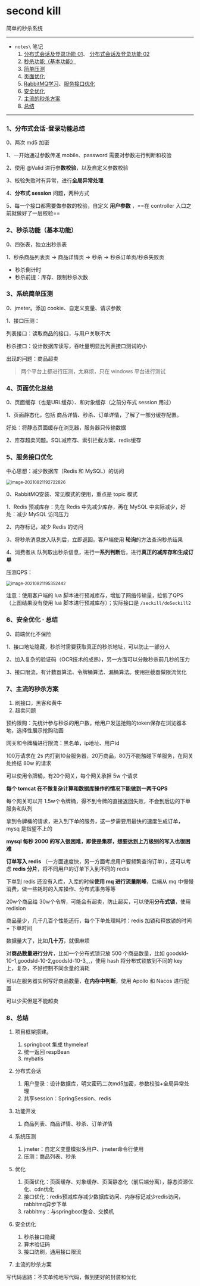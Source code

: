 # second kill

简单的秒杀系统



---



- `notes\` 笔记
  1. [分布式会话及登录功能 01](notes/01登录.md)、 [分布式会话及登录功能 02](notes/02分布式会话.md)
  2. [秒杀功能（基本功能）](notes/03秒杀.md)
  3. [简单压测](notes/04压测.md)
  4. [页面优化](notes/05RabbitMQ学习.md)
  5. [RabbitMQ学习](notes/05RabbitMQ学习.md)、[服务接口优化](notes/06服务优化.md)
  6. [安全优化](notes/07安全优化.md)
  7. [主流的秒杀方案](https://github.com/engureguo/seckill#7%E4%B8%BB%E6%B5%81%E7%9A%84%E7%A7%92%E6%9D%80%E6%96%B9%E6%A1%88)
  8. [总结](https://github.com/engureguo/seckill#8%E6%80%BB%E7%BB%93)




---

### 1、分布式会话-登录功能总结

0、两次 md5 加密

1、一开始通过参数传递 mobile、password 需要对参数进行判断和校验

2、使用 @Valid 进行参**数校验**，以及自定义参数校验

3、校验失败时有异常，进行**全局异常处理**

4、**分布式 session** 问题，两种方式

5、每一个接口都需要做参数的校验，自定义 **用户参数** ，==在 controller 入口之前就做好了一层校验==



### 2、秒杀功能（基本功能）

0、四张表，独立出秒杀表

1、秒杀商品列表页 -> 商品详情页 -> 秒杀 -> 秒杀订单页/秒杀失败页

- 秒杀倒计时
- 秒杀前提：库存、限制秒杀次数




### 3、系统简单压测
0、jmeter。添加 cookie、自定义变量、请求参数

1、接口压测：

列表接口：读取商品的接口，与用户关联不大

秒杀接口：设计数据库读写，吞吐量明显比列表接口测试的小

出现的问题：商品超卖

> 两个平台上都进行压测，太麻烦，只在 windows 平台进行测试



### 4、页面优化总结

0、页面缓存（也是URL缓存）、和对象缓存（之前分布式 session 用过）

1、页面静态化，包括 商品详情、秒杀、订单详情，了解了一部分缓存配置。

好处：将静态页面缓存在浏览器，服务器只传输数据

2、库存超卖问题。SQL减库存、索引拦截方案、redis缓存



### 5、服务接口优化

中心思想：减少数据库（Redis 和 MySQL）的访问

<img src="https://i.loli.net/2021/08/21/X5vNMgWjbl1ft7U.png" alt="image-20210821192722826" style="zoom:80%;" />

0、RabbitMQ安装、常见模式的使用，重点是 topic 模式

1、Redis 预减库存：先在 Redis 中先减少库存，再在 MySQL 中实际减少，好处：减少 MySQL 访问压力

2、内存标记，减少 Redis 的访问

3、将秒杀消息放入队列后，立即返回。客户端使用 **轮询**的方法查询秒杀结果

4、消费者从 队列取出秒杀信息，进行**一系列判断**后，进行**真正的减库存和生成订单**

压测QPS：

<img src="https://i.loli.net/2021/08/21/vGASbgtMPsjXwq6.png" alt="image-20210821195352442" style="zoom:80%;" />

注意：使用客户端的 lua 脚本进行预减库存，增加了网络传输量，拉低了QPS（上图结果没有使用 lua 脚本进行预减库存）；实际接口是 `/seckill/doSeckill2`



### 6、安全优化 · 总结

0、前端优化不保险

1、接口地址隐藏，秒杀时需要获取真正的秒杀地址，可以防止一部分人

2、加入复杂的验证码（OCR技术的成熟），另一方面可以分散秒杀前几秒的压力

3、接口限流，有计数器算法、令牌桶算法、漏桶算法。使用拦截器做限流优化



### 7、主流的秒杀方案



1. 刷接口，黑客和黄牛
2. 超卖问题



预约限购：先统计参与秒杀的用户数，给用户发送抢购的token保存在浏览器本地，选择性展示抢购动画



网关和令牌桶进行限流：黑名单，ip地址、用户id



100万请求在 2s 内打到10台服务器，20万商品，80万不能触碰下单服务，在网关处终结 80w 的请求

可以使用令牌桶，有20个网关，每个网关承担 5w 个请求

**每个 tomcat 在不做复杂计算和数据库操作的情况下能做到一两千QPS**

每个网关可以开 1.5w个令牌桶，得不到令牌的直接返回失败，不会到后边的下单服务和队列

拿到令牌桶的请求，进入到下单的服务，这一步需要用最快的速度生成订单，mysq 是指望不上的

**mysql 每秒 2000 的写入很困难，即使是集群，想要达到上万级别的写入也很困难**

**订单写入 redis** （一方面速度快，另一方面考虑用户要频繁查询订单），还可以考虑 **redis 分片**，将不同用户的订单下入到不同的 redis

下单到 redis 还没有入库，入库的时候**使用 mq 进行流量削峰**，后端从 mq 中慢慢消费，做一些耗时的入库操作、分布式事务等等

20w个商品给 30w个令牌，可能会有超卖，防止超买，可以使用**分布式锁**，使用 redision

商品量少，几千几百个性能还行，每个下单处理耗时：redis 加锁和释放锁的时间 + 下单时间

数据量大了，比如**几十万**，就很麻烦

对**商品数量进行分片**，比如一个分布式锁只放 500 个商品数量，比如 goodsId-10-1,goodsId-10-2,goodsId-10-3,,,，使用 hash 将分布式锁放到不同的 key 上，复杂，不好控制不同余量的消耗

可以在服务器实例写好商品数量，**在内存中判断**，使用 Apollo 和 Nacos 进行配置

可以少买但是不能超卖



### 8、总结

1. 项目框架搭建。
   1. springboot 集成 thymeleaf
   2. 统一返回 respBean
   3. mybatis
2. 分布式会话
   1. 用户登录：设计数据库，明文密码二次md5加密，参数校验+全局异常处理
   2. 共享session：SpringSession、redis

3. 功能开发
   1. 商品列表、商品详情、秒杀、订单详情
4. 系统压测
   1. jmeter：自定义变量模拟多用户、jmeter命令行使用
   2. 压测：商品列表、秒杀

5. 优化
   1. 页面优化：页面缓存、对象缓存、页面静态化（前后端分离），静态资源优化、cdn优化
   2. 接口优化：redis预减库存减少数据库访问、内存标记减少redis访问，rabbitmq异步下单
   3. rabbitmy：与springboot整合、交换机
6. 安全优化
   1. 秒杀接口隐藏
   2. 算术验证码
   3. 接口防刷，通用接口限流
7. 主流的秒杀方案



写代码思路：不实单纯地写代码，做到更好的封装和优化	





